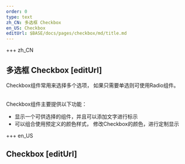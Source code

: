 ```yaml
---
order: 0
type: text
zh_CN: 多选框 Checkbox
en_US: Checkbox
editUrl: $BASE/docs/pages/checkbox/md/title.md
---
```


+++  zh_CN 
## 多选框 Checkbox [editUrl]  
Checkbox组件常用来选择多个选项， 如果只需要单选则可使用Radio组件。    
<br/>

Checkbox组件主要提供以下功能：   

- 显示一个可供选择的组件，并且可以添加文字进行标示
- 可以组合使用预定义的颜色样式， 修改Checkbox的颜色，进行定制显示


+++  en_US 
## Checkbox [editUrl] 
